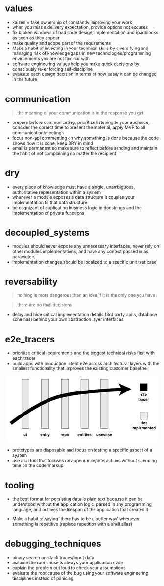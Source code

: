 # values
- kaizen = take ownership of constantly improving your work
- when you miss a delivery expectation, provide options not excuses
- fix broken windows of bad code design, implementation and roadblocks as soon as they appear
- make quality and scope part of the requirements
- Make a habit of investing in your technical skills by diversifying and managing risk of knowledge gaps in new technologies/programming environments you are not familiar with
- software engineering values help you make quick decisions by consciously re-enforcing self-discipline
- evaluate each design decision in terms of how easily it can be changed in the future

# communication
> the meaning of your communication is in the response you get

- prepare before communicating, prioritize listening to your audience, consider the correct time to present the material, apply MVP to all communication/meetings
- focus non-api commenting on why something is done because the code shows how it is done, keep DRY in mind
- email is permanent so make sure to reflect before sending and maintain the habit of not complaining no matter the recipient

# dry
- every piece of knowledge must have a single, unambiguous, authoritative representation within a system
- whenever a module exposes a data structure it couples your implementation to that data structure
- be cognizant of duplicating business logic in docstrings and the implementation of private functions

# decoupled_systems
- modules should never expose any unnecessary interfaces, never rely on other modules implementations, and have any context passed in as parameters
- implementation changes should be localized to a specific unit test case 


# reversability
> nothing is more dangerous than an idea if it is the only one you have

> there are no final decisions

- delay and hide critical implementation details (3rd party api's, database schemas) behind your own abstraction layer interfaces


# e2e_tracers
- prioritize critical requirements and the biggest technical risks first with each tracer
- build apps with production intent e2e across architectural layers with the smallest functionality that improves the existing customer baseline

![images/e2e_tracer.png](images/e2e_tracer.png)

- prototypes are disposable and focus on testing a specific aspect of a system
- use a UI tool that focuses on appearance/interactions without spending time on the code/markup


# tooling
- the best format for persisting data is plain text because it can be understood without the application logic, parsed in any programming language, and outlives the lifespan of the application that created it

- Make a habit of saying 'there has to be a better way' whenever something is repetitive (replace repetition with a shell alias)

# debugging_techniques
- binary search on stack traces/input data
- assume the root cause is always your application code
- explain the problem out loud to check your assumptions
- evaluate the root cause of the bug using your software engineering disciplines instead of panicing